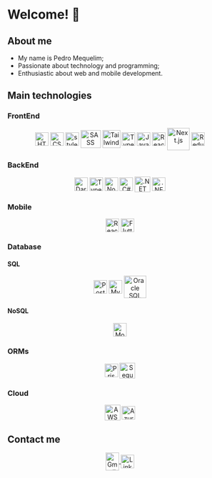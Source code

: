 # Welcome! 👋

<div>
  <h2>About me</h2>
  <ul>
    <li>My name is Pedro Mequelim;</li>
  	<li>Passionate about technology and programming;</li>
  	<li>Enthusiastic about web and mobile development.</li>
  </ul>
</div>

<!-- <br>

<div align="center">
  <a href="https://github.com/phms02">
    <img height="210rem" src="https://github-readme-stats.vercel.app/api/top-langs/?username=phms02&layout=compact&langs_count=8&theme=algolia"/>
  </a>

 ![Pedro's GitHub stats](https://github-readme-stats.vercel.app/api?username=phms02&show_icons=true&theme=algolia)
</div> -->

<div>
  <h2>Main technologies</h1>
  <h3>FrontEnd</h2>
  <div align="center">
    <img alt="HTML" height="30" width="30" align="center" src="https://cdn.jsdelivr.net/gh/devicons/devicon@latest/icons/html5/html5-original.svg" />
    <img alt="CSS" height="30" width="30" align="center" src="https://cdn.jsdelivr.net/gh/devicons/devicon@latest/icons/css3/css3-original.svg" />
    <img alt="styled-components" height="30" width="30" align="center" src="https://skillicons.dev/icons?i=styledcomponents" />
    <img alt="SASS" height="40" width="45" align="center" src="https://cdn.jsdelivr.net/gh/devicons/devicon@latest/icons/sass/sass-original.svg" />
    <img alt="Tailwind CSS" height="40" width="40" align="center" src="https://cdn.jsdelivr.net/gh/devicons/devicon@latest/icons/tailwindcss/tailwindcss-original.svg" />
    <img alt="TypeScript" height="30" width="30" align="center" src="https://cdn.jsdelivr.net/gh/devicons/devicon@latest/icons/typescript/typescript-original.svg" />
    <img alt="JavaScript" height="30" width="30" align="center" src="https://cdn.jsdelivr.net/gh/devicons/devicon@latest/icons/javascript/javascript-original.svg" />
    <img alt="React.js" height="30" width="30" align="center" src="https://cdn.jsdelivr.net/gh/devicons/devicon@latest/icons/react/react-original.svg" />
    <img alt="Next.js" height="50" width="50" align="center" src="https://cdn.jsdelivr.net/gh/devicons/devicon@latest/icons/nextjs/nextjs-original-wordmark.svg" />
    <img alt="Redux.js" height="30" width="30" align="center" src="https://cdn.jsdelivr.net/gh/devicons/devicon@latest/icons/redux/redux-original.svg" />
    <!-- <img alt="Vue.js" height="30" width="30" align="center" src="https://cdn.jsdelivr.net/gh/devicons/devicon@latest/icons/vuejs/vuejs-original.svg" />
    <img alt="Nuxt.js" height="30" width="30" align="center" src="https://cdn.jsdelivr.net/gh/devicons/devicon@latest/icons/nuxtjs/nuxtjs-original.svg" />
    <img alt="Vuetify" height="30" width="30" align="center" src="https://cdn.jsdelivr.net/gh/devicons/devicon@latest/icons/vuetify/vuetify-original.svg" /> -->
  </div>
  <h3>BackEnd</h2>
  <div align="center">
    <img alt="Dart" height="30" width="30" align="center" src="https://cdn.jsdelivr.net/gh/devicons/devicon@latest/icons/dart/dart-original.svg" />
    <!-- <img alt="Golang" height="40" width="40" align="center" src="https://cdn.jsdelivr.net/gh/devicons/devicon@latest/icons/go/go-original-wordmark.svg" /> -->
    <img alt="TypeScript" height="30" width="30" align="center" src="https://cdn.jsdelivr.net/gh/devicons/devicon@latest/icons/typescript/typescript-original.svg" />
    <img alt="Node.js" height="30" width="30" align="center" src="https://cdn.jsdelivr.net/gh/devicons/devicon@latest/icons/nodejs/nodejs-original.svg" />
    <!-- <img alt="Java" height="40" width="40" align="center" src="https://cdn.jsdelivr.net/gh/devicons/devicon@latest/icons/java/java-original.svg" />
    <img alt="Spring Boot" height="30" width="30" align="center" src="https://cdn.jsdelivr.net/gh/devicons/devicon@latest/icons/spring/spring-original.svg" /> -->
    <img alt="C#" height="30" width="30" align="center" src="https://cdn.jsdelivr.net/gh/devicons/devicon@latest/icons/csharp/csharp-original.svg" />
    <img alt=".NET" height="35" width="35" align="center" src="https://cdn.jsdelivr.net/gh/devicons/devicon@latest/icons/dot-net/dot-net-original.svg" />
    <img alt=".NET Core" height="30" width="30" align="center" src="https://cdn.jsdelivr.net/gh/devicons/devicon@latest/icons/dotnetcore/dotnetcore-original.svg" />
  </div>
  <h3>Mobile</h2>
  <div align="center">
    <img alt="React Native" height="30" width="30" align="center" src="https://cdn.jsdelivr.net/gh/devicons/devicon@latest/icons/react/react-original.svg">
    <img alt="Flutter" height="30" width="30" align="center" src="https://cdn.jsdelivr.net/gh/devicons/devicon@latest/icons/flutter/flutter-original.svg">
    <!-- <img alt="Kotlin" height="30" width="30" align="center" src="https://cdn.jsdelivr.net/gh/devicons/devicon@latest/icons/kotlin/kotlin-original.svg">
    <img alt="Swift" height="30" width="30" align="center" src="https://cdn.jsdelivr.net/gh/devicons/devicon@latest/icons/swift/swift-original.svg"> -->
  </div>
  <!-- <h3>API</h2>
  <div align="center">
    <img alt="GraphQL" height="30" width="30" align="center" src="https://cdn.jsdelivr.net/gh/devicons/devicon@latest/icons/graphql/graphql-plain.svg">
  </div> -->
  <h3>Database</h2>
  <div>
    <h4>SQL</h3>
    <div align="center">
      <img alt="PostgreSQL" height="30" width="30" align="center" src="https://cdn.jsdelivr.net/gh/devicons/devicon@latest/icons/postgresql/postgresql-original.svg">
      <img alt="MySQL" height="30" width="30" align="center" src="https://cdn.jsdelivr.net/gh/devicons/devicon@latest/icons/mysql/mysql-original.svg">
      <img alt="Oracle SQL" height="50" width="50" align="center" src="https://cdn.jsdelivr.net/gh/devicons/devicon@latest/icons/oracle/oracle-original.svg">
    </div>
    <h4>NoSQL</h3>
    <div align="center">
      <img alt="MongoDB" height="30" width="30" align="center" src="https://cdn.jsdelivr.net/gh/devicons/devicon@latest/icons/mongodb/mongodb-original.svg">
      <!-- <img alt="Cassandra" height="35" width="35" align="center" src="https://cdn.jsdelivr.net/gh/devicons/devicon@latest/icons/cassandra/cassandra-original.svg">
      <img alt="DynamoDB" height="30" width="30" align="center" src="https://skillicons.dev/icons?i=dynamodb"> -->
    </div>
  </div>
  <h3>ORMs</h2>
  <div align="center">
    <img alt="Prisma" height="30" width="30" align="center" src="https://cdn.jsdelivr.net/gh/devicons/devicon@latest/icons/prisma/prisma-original.svg">
    <img alt="Sequelize" height="35" width="35" align="center" src="https://cdn.jsdelivr.net/gh/devicons/devicon@latest/icons/sequelize/sequelize-original.svg">
  </div>
  <!-- <h3>Software Testing</h2>
  <div align="center">
    <img alt="Cypress" height="30" width="30" align="center" src="https://cdn.jsdelivr.net/gh/devicons/devicon@latest/icons/cypressio/cypressio-original.svg">
    <img alt="Jest" height="30" width="30" align="center" src="https://cdn.jsdelivr.net/gh/devicons/devicon@latest/icons/jest/jest-plain.svg">
    <img alt="Selenium" height="30" width="30" align="center" src="https://cdn.jsdelivr.net/gh/devicons/devicon@latest/icons/selenium/selenium-original.svg" />
  </div> -->
  <h3>Cloud</h2>
  <div align="center">
    <img alt="AWS" height="35" width="35" align="center" src="https://cdn.jsdelivr.net/gh/devicons/devicon@latest/icons/amazonwebservices/amazonwebservices-original-wordmark.svg">
    <img alt="Azure" height="30" width="30" align="center" src="https://cdn.jsdelivr.net/gh/devicons/devicon@latest/icons/azure/azure-original.svg">
    <!-- <img alt="Vercel" height="60" width="60" align="center" src="https://cdn.jsdelivr.net/gh/devicons/devicon@latest/icons/vercel/vercel-original-wordmark.svg">
    <img alt="Heroku" height="30" width="30" align="center" src="https://cdn.jsdelivr.net/gh/devicons/devicon@latest/icons/heroku/heroku-original.svg">
    <img alt="Netlify" height="60" width="60" align="center" src="https://cdn.jsdelivr.net/gh/devicons/devicon@latest/icons/netlify/netlify-original-wordmark.svg"> -->
  </div>
</div>

<h2>Contact me</h2>
<div align="center">
  <a href="mailto:pedromequelim@gmail.com">
    <img alt="Gmail" height="40" width="30" align="center" src="https://skillicons.dev/icons?i=gmail">
  </a>
  <a href="https://www.linkedin.com/in/mequelim">
    <img alt="LinkedIn" height="30" width="30" align="center" src="https://skillicons.dev/icons?i=linkedin">
  </a>
</div>
